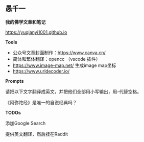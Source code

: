 
## 愚千一
**我的佛学文章和笔记**

https://yuqianyi1001.github.io


**Tools**
* 公众号文章封面制作：https://www.canva.cn/
* 简体和繁体翻译：opencc （vscode 插件）
* https://www.image-map.net/ 生成image map坐标
* https://www.urldecoder.io/


**Prompts**

请把以下文字翻译成英文，并把他们全部用小写输出，用-代替空格。

《阿弥陀经》是唯一的自说经典吗？

**TODOs**

添加Google Search

提供英文翻译，然后挂在Raddit

